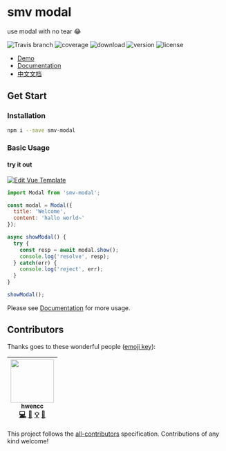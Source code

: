 # smv modal

use modal with no tear 😂

![Travis branch](https://img.shields.io/travis/SME-FE/smv-modal/master.svg?style=flat-square)
![coverage](https://img.shields.io/coveralls/github/SME-FE/smv-modal/master.svg?style=flat-square)
![download](https://img.shields.io/npm/dm/smv-modal.svg?style=flat-square)
![version](https://img.shields.io/npm/v/smv-modal.svg?style=flat-square)
![license](https://img.shields.io/badge/license-mit-green.svg?style=flat-square)

- [Demo](https://sme-fe.github.io/smv-modal/#/)
- [Documentation](https://sme-fe.github.io/website-vmodal/)
- [中文文档](https://sme-fe.github.io/website-vmodal/zh)

## Get Start

### Installation

```bash
npm i --save smv-modal
```

### Basic Usage

#### try it out

[![Edit Vue Template](https://codesandbox.io/static/img/play-codesandbox.svg)](https://codesandbox.io/s/rr66qjz3l4)

```js
import Modal from 'smv-modal';

const modal = Modal({
  title: 'Welcome',
  content: 'hallo world~'
});

async showModal() {
  try {
    const resp = await modal.show();
    console.log('resolve', resp);
  } catch(err) {
    console.log('reject', err);
  }
}

showModal();
```

Please see [Documentation](https://sme-fe.github.io/website-vmodal/) for more usage.
## Contributors

Thanks goes to these wonderful people ([emoji key](https://github.com/kentcdodds/all-contributors#emoji-key)):

<!-- ALL-CONTRIBUTORS-LIST:START - Do not remove or modify this section -->
<!-- prettier-ignore -->
| [<img src="https://avatars3.githubusercontent.com/u/6712767?s=460&v=4" width="100px;"/><br /><sub><b>hwencc</b></sub>](https://github.com/hwen)<br />[💻](https://github.com/hwen/smv-modal/commits?author=hwen "Code") [🤔](#ideas-hwen "Ideas, Planning, & Feedback") [💡](#example-hwen "Examples") [📖](https://github.com/hwen/smv-modal/commits?author=hwen "Documentation") |
| :---: |
<!-- ALL-CONTRIBUTORS-LIST:END -->

This project follows the [all-contributors](https://github.com/kentcdodds/all-contributors) specification. Contributions of any kind welcome!